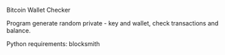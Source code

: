Bitcoin Wallet Checker

Program generate random private - key and wallet, check transactions and balance.

Python requirements: blocksmith
